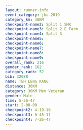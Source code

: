```yaml
---
layout: runner-info 
event_category: jbu-2019 
category_km: 30KM 
checkpoint-name2: Split 1 SMK 
checkpoint-name3: Split 2 E Farm 
checkpoint-name4: Split 3 
checkpoint-name5: 
checkpoint-name6: 
checkpoint-name7: 
checkpoint-name8: 
checkpoint-name9: 
overall_rank: 216
gender_rank: 162
category_rank: 52
bib: 32088
name: TEH LENG KANG
distance: 30KM
category: 30KM Men Veteran
gender: Male
time: 5-26-47
start: 2-00-00
checkpoint2: 4-19-16
checkpoint3: 6-45-11
checkpoint4: 7-26-47
---
```

